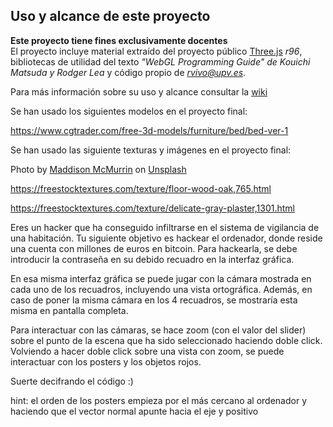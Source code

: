 ## Uso y alcance de este proyecto
**Este proyecto tiene fines exclusivamente docentes**   
El proyecto incluye material extraído del proyecto público [Three.js](http://threjs.org) *r96*, bibliotecas de utilidad del texto *"WebGL Programming Guide" de  Kouichi Matsuda y Rodger Lea* y código propio de *<rvivo@upv.es>*.  

Para más información sobre su uso y alcance consultar la [wiki](https://github.com/RobVivo/RobVivo.github.io/wiki/INSTRUCCIONES-B%C3%81SICAS)




Se han usado los siguientes modelos en el proyecto final:

https://www.cgtrader.com/free-3d-models/furniture/bed/bed-ver-1


Se han usado las siguiente texturas y imágenes en el proyecto final:

Photo by <a href="https://unsplash.com/@mhmcmurrin?utm_source=unsplash&utm_medium=referral&utm_content=creditCopyText">Maddison McMurrin</a> on <a href="https://unsplash.com/s/photos/sky?utm_source=unsplash&utm_medium=referral&utm_content=creditCopyText">Unsplash</a>

https://freestocktextures.com/texture/floor-wood-oak,765.html

https://freestocktextures.com/texture/delicate-gray-plaster,1301.html


Eres un hacker que ha conseguido infiltrarse en el sistema de vigilancia de una habitación. Tu siguiente objetivo es hackear el ordenador, donde reside una cuenta con millones de euros en bitcoin. Para hackearla, se debe introducir la contraseña en su debido recuadro en la interfaz gráfica.

En esa misma interfaz gráfica se puede jugar con la cámara mostrada en cada uno de los recuadros, incluyendo una vista ortográfica. Además, en caso de poner la misma cámara en los 4 recuadros, se mostraría esta misma en pantalla completa.

Para interactuar con las cámaras, se hace zoom (con el valor del slider) sobre el punto de la escena que ha sido seleccionado haciendo doble click. Volviendo a hacer doble click sobre una vista con zoom, se puede interactuar con los posters y los objetos rojos.

Suerte decifrando el código :)

hint: el orden de los posters empieza por el más cercano al ordenador y haciendo que el vector normal apunte hacia el eje y positivo
